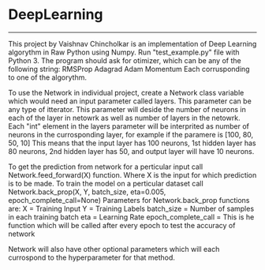 # DeepLearning
***
This project by Vaishnav Chincholkar is an implementation of Deep Learning algorythm in Raw Python using Numpy.
Run "test_example.py" file with Python 3.
The program should ask for otimizer, which can be any of the following string:
  RMSProp
  Adagrad 
  Adam
  Momentum
 Each corrusponding to one of the algorythm.
 
To use the Network in individual project, create a Network class variable which would need an input parameter called layers. This parameter can be any type of itterator.
This parameter will deside the number of neurons in each of the layer in netowrk as well as number of layers in the netowrk.
Each "int" element in the layers parameter will be interprited as number of neurons in the currosponding layer, for example if the paramere is
  [100, 80, 50, 10]
This means that the input layer has 100 neurons, 1st hidden layer has 80 neurons, 2nd hidden layer has 50, and output layer will have 10 neurons.

To get the prediction from network for a perticular input call Network.feed_forward(X) function. Where X is the input for which prediction is to be made.
To train the model on a perticular dataset call Network.back_prop(X, Y, batch_size, eta=0.005, epoch_complete_call=None)
Parameters for Network.back_prop functions are:
  X = Training Input
  Y = Training Labels
  batch_size = Number of samples in each training batch
  eta = Learning Rate
  epoch_complete_call = This is he function which will be called after every epoch to test the accuracy of network
  
 Network will also have other optional parameters which will each currospond to the hyperparameter for that method.
